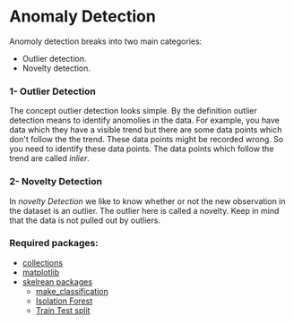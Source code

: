 # Anomaly Detection
Anomoly detection breaks into two main categories: 
- Outlier detection.
- Novelty detection.

### 1- Outlier Detection
The concept outlier detection looks simple. By the definition outlier detection means to identify anomolies in the data. For example, you have data which they have a visible trend but there are some data points which don't follow the the trend. These data points might be recorded wrong. So you need to identify these data points. The data points which follow the trend are called *inlier*. 

### 2- Novelty Detection
In *novelty Detection* we like to know whether or not the new observation in the dataset is an outlier. The outlier here is called a novelty. Keep in mind that the data is not pulled out by outliers. 

### Required packages:
* [collections](https://docs.python.org/3/library/collections.html)
* [matplotlib](https://matplotlib.org/)
* [skelrean packages](https://scikit-learn.org/stable/index.html)
  * [make_classification](https://scikit-learn.org/stable/modules/generated/sklearn.datasets.make_classification.html)
  * [Isolation Forest](https://scikit-learn.org/stable/modules/generated/sklearn.ensemble.IsolationForest.html)
  * [Train Test split](https://scikit-learn.org/stable/modules/generated/sklearn.model_selection.train_test_split.html)
